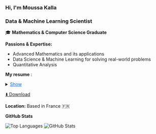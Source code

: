 ### Hi, I'm Moussa Kalla 

### **Data & Machine Learning Scientist**

🎓 **Mathematics & Computer Science Graduate** 

**Passions & Expertise:**  
- Advanced Mathematics and its applications  
- Data Science & Machine Learning for solving real-world problems  
- Quantitative Analysis

**My resume** :  
<details>
  <summary><font color="#0969DA"><u>Show</u></font></summary>
  
  ![Mon CV](https://github.com/Moussa-Kalla/Mes-CVs/blob/main/assets/Mon_CV.png?raw=true)
  
</details>

[⬇️ Download](https://github.com/Moussa-Kalla/Mes-CVs/raw/main/Mon_CV.pdf)

**Location:** Based in France 🇫🇷 

**GitHub Stats**

<div>
  <img height="200em" src="https://github-readme-stats.vercel.app/api/top-langs/?username=Moussa-Kalla&layout=compact&langs_count=7&border_color=22272e&bg_color=22272e&title_color=8f989f&text_color=8f989f&icon_color=b55c5e" alt="Top Languages"/>
  <img height="200em" src="https://github-readme-stats.vercel.app/api?username=Moussa-Kalla&show_icons=true&border_color=22272e&bg_color=22272e&title_color=8f989f&icon_color=b55c5e&text_color=8f989f&include_all_commits=true&count_private=true" alt="GitHub Stats"/>
</div>
